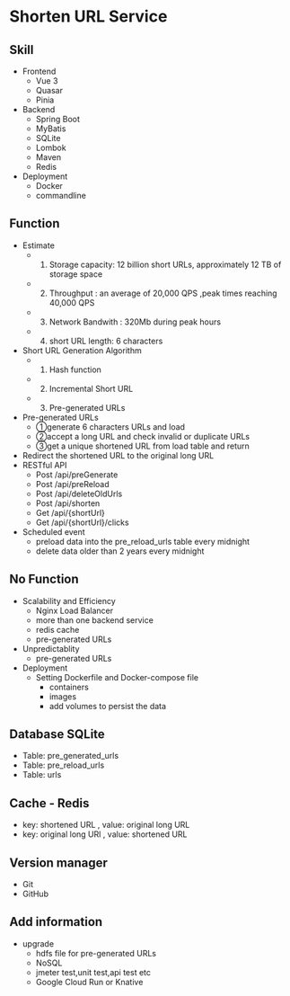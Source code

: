 # Shorten URL Service

## Skill
- Frontend
  - Vue 3
  - Quasar
  - Pinia
- Backend
  - Spring Boot
  - MyBatis
  - SQLite
  - Lombok
  - Maven
  - Redis
- Deployment
  - Docker
  - commandline

## Function
- Estimate
  - 1. Storage capacity: 12 billion short URLs, approximately 12 TB of storage space
  - 2. Throughput : an average of 20,000 QPS ,peak times reaching 40,000 QPS
  - 3. Network Bandwith : 320Mb during peak hours
  - 4. short URL length: 6 characters
- Short URL Generation Algorithm
  - 1. Hash function
  - 2. Incremental Short URL
  - 3. Pre-generated URLs
- Pre-generated URLs
  - ①generate 6 characters URLs and load
  - ②accept a long URL and check invalid or duplicate URLs
  - ③get a unique shortened URL from load table and return
- Redirect the shortened URL to the original long URL
- RESTful API
  - Post /api/preGenerate
  - Post /api/preReload
  - Post /api/deleteOldUrls
  - Post /api/shorten
  - Get /api/{shortUrl}
  - Get /api/{shortUrl}/clicks
- Scheduled event
  - preload data into the pre_reload_urls table every midnight
  - delete data older than 2 years every midnight

## No Function
- Scalability and Efficiency
  - Nginx Load Balancer
  - more than one backend service
  - redis cache
  - pre-generated URLs
- Unpredictablity
  - pre-generated URLs
- Deployment
  - Setting Dockerfile and Docker-compose file
    - containers
    - images
    - add volumes to persist the data

## Database SQLite
- Table: pre_generated_urls
- Table: pre_reload_urls
- Table: urls
  
## Cache - Redis
- key: shortened URL , value: original long URL
- key: original long URl , value: shortened URL

## Version manager
- Git
- GitHub

## Add information
- upgrade
  - hdfs file for pre-generated URLs
  - NoSQL
  - jmeter test,unit test,api test etc
  - Google Cloud Run or Knative